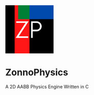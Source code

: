 <img src="img/zp.png" width="150" height="150"> 

# ZonnoPhysics
A 2D AABB Physics Engine Written in C
